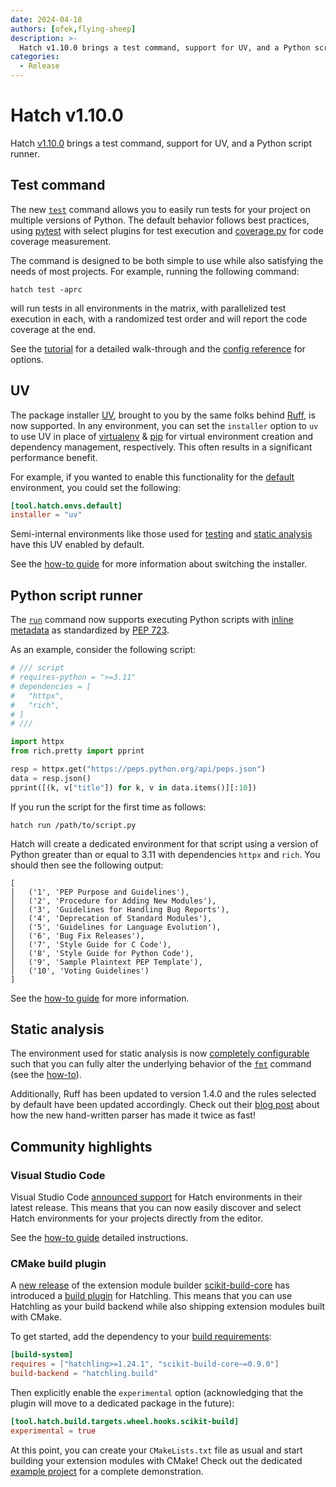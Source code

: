 ```yaml
---
date: 2024-04-18
authors: [ofek,flying-sheep]
description: >-
  Hatch v1.10.0 brings a test command, support for UV, and a Python script runner.
categories:
  - Release
---
```


# Hatch v1.10.0

Hatch [v1.10.0](https://github.com/pypa/hatch/releases/tag/hatch-v1.10.0) brings a test command, support for UV, and a Python script runner.

<!-- more -->

## Test command

The new [`test`](../../cli/reference.md#hatch-test) command allows you to easily run tests for your project on multiple versions of Python. The default behavior follows best practices, using [pytest](https://github.com/pytest-dev/pytest) with select plugins for test execution and [coverage.py](https://github.com/nedbat/coveragepy) for code coverage measurement.

The command is designed to be both simple to use while also satisfying the needs of most projects. For example, running the following command:

```
hatch test -aprc
```

will run tests in all environments in the matrix, with parallelized test execution in each, with a randomized test order and will report the code coverage at the end.

See the [tutorial](../../tutorials/testing/overview.md) for a detailed walk-through and the [config reference](../../config/internal/testing.md) for options.

## UV

The package installer [UV](https://github.com/astral-sh/uv), brought to you by the same folks behind [Ruff](https://github.com/astral-sh/ruff), is now supported. In any environment, you can set the `installer` option to `uv` to use UV in place of [virtualenv](https://github.com/pypa/virtualenv) & [pip](https://github.com/pypa/pip) for virtual environment creation and dependency management, respectively. This often results in a significant performance benefit.

For example, if you wanted to enable this functionality for the [default](../../config/environment/overview.md#inheritance) environment, you could set the following:

```toml config-example
[tool.hatch.envs.default]
installer = "uv"
```

Semi-internal environments like those used for [testing](../../config/internal/testing.md) and [static analysis](../../config/internal/static-analysis.md) have this UV enabled by default.

See the [how-to guide](../../how-to/environment/select-installer.md) for more information about switching the installer.

## Python script runner

The [`run`](../../cli/reference.md#hatch-run) command now supports executing Python scripts with [inline metadata](https://packaging.python.org/en/latest/specifications/inline-script-metadata/) as standardized by [PEP 723](https://peps.python.org/pep-0723/).

As an example, consider the following script:

```python tab="script.py"
# /// script
# requires-python = ">=3.11"
# dependencies = [
#   "httpx",
#   "rich",
# ]
# ///

import httpx
from rich.pretty import pprint

resp = httpx.get("https://peps.python.org/api/peps.json")
data = resp.json()
pprint([(k, v["title"]) for k, v in data.items()][:10])
```

If you run the script for the first time as follows:

```
hatch run /path/to/script.py
```

Hatch will create a dedicated environment for that script using a version of Python greater than or equal to 3.11 with dependencies `httpx` and `rich`. You should then see the following output:

```
[
│   ('1', 'PEP Purpose and Guidelines'),
│   ('2', 'Procedure for Adding New Modules'),
│   ('3', 'Guidelines for Handling Bug Reports'),
│   ('4', 'Deprecation of Standard Modules'),
│   ('5', 'Guidelines for Language Evolution'),
│   ('6', 'Bug Fix Releases'),
│   ('7', 'Style Guide for C Code'),
│   ('8', 'Style Guide for Python Code'),
│   ('9', 'Sample Plaintext PEP Template'),
│   ('10', 'Voting Guidelines')
]
```

See the [how-to guide](../../how-to/run/python-scripts.md) for more information.

## Static analysis

The environment used for static analysis is now [completely configurable](../../config/internal/static-analysis.md#customize-behavior) such that you can fully alter the underlying behavior of the [`fmt`](../../cli/reference.md#hatch-fmt) command (see the [how-to](../../how-to/static-analysis/behavior.md)).

Additionally, Ruff has been updated to version 1.4.0 and the rules selected by default have been updated accordingly. Check out their [blog post](https://astral.sh/blog/ruff-v0.4.0) about how the new hand-written parser has made it twice as fast!

## Community highlights

### Visual Studio Code

Visual Studio Code [announced support](https://code.visualstudio.com/updates/v1_88#_hatch-environment-discovery) for Hatch environments in their latest release. This means that you can now easily discover and select Hatch environments for your projects directly from the editor.

See the [how-to guide](../../how-to/integrate/vscode.md) detailed instructions.

### CMake build plugin

A [new release](https://github.com/scikit-build/scikit-build-core/releases/tag/v0.9.0) of the extension module builder [scikit-build-core](https://github.com/scikit-build/scikit-build-core) has introduced a [build plugin](https://scikit-build-core.readthedocs.io/en/stable/plugins/hatchling.html) for Hatchling. This means that you can use Hatchling as your build backend while also shipping extension modules built with CMake.

To get started, add the dependency to your [build requirements](../../config/build.md#build-system):

```toml tab="pyproject.toml"
[build-system]
requires = ["hatchling>=1.24.1", "scikit-build-core~=0.9.0"]
build-backend = "hatchling.build"
```

Then explicitly enable the `experimental` option (acknowledging that the plugin will move to a dedicated package in the future):

```toml config-example
[tool.hatch.build.targets.wheel.hooks.scikit-build]
experimental = true
```

At this point, you can create your `CMakeLists.txt` file as usual and start building your extension modules with CMake! Check out the dedicated [example project](https://github.com/scikit-build/scikit-build-sample-projects/tree/main/projects/hatchling-pybind11-hello) for a complete demonstration.
